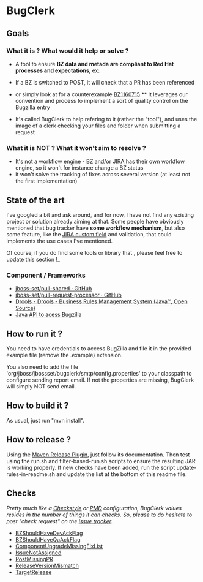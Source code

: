 # BugClerk

## Goals

### What it is ? What would it help or solve ?

*   A tool to ensure **BZ data and metada are compliant to Red Hat processes and expectations**, ex:

*   If a BZ is switched to POST, it will check that a PR has been referenced
*   or simply look at for a counterexample [BZ1160715](https://bugzilla.redhat.com/show_bug.cgi?id=1160715)
**   It leverages our convention and process to implement a sort of quality control on the Bugzilla entry
*   It's called BugClerk to help refering to it (rather the "tool"), and uses the image of a clerk checking your files and folder when submitting a request

### What it is NOT ? What it won't aim to resolve ?

*   It's not a workflow engine - BZ and/or JIRA has their own workflow engine, so it won't for instance change a BZ status
*   it won't solve the tracking of fixes across several version (at least not the first implementation)

## State of the art

I've googled a bit and ask around, and for now, I have not find any existing project or solution already aiming at that. Some people have obviously mentioned that bug tracker have **some workflow mechanism**, but also some feature, like the [JIRA custom field](https://confluence.atlassian.com/display/JIRA/Configuring+a+Custom+Field) and validation, that could implements the use cases I've mentioned.

Of course, if you do find some tools or library that , please feel free to update this section !_

### Component / Frameworks

* [jboss-set/pull-shared &middot; GitHub](https://github.com/jboss-set/pull-shared "https://github.com/jboss-set/pull-shared")&zwnj;
* [jboss-set/pull-request-processor &middot; GitHub](https://github.com/jboss-set/pull-request-processor "https://github.com/jboss-set/pull-request-processor")
* [Drools - Drools - Business Rules Management System (Java&trade;, Open Source)](http://www.drools.org/ "http://www.drools.org/")
* [Java A&zwnj;PI to acess Bugzilla](http://stackoverflow.com/questions/630095/is-there-a-java-api-to-access-bugzilla)

## How to run it ?

You need to have credentials to access BugZilla and file it in the provided example file (remove the .example) extension.

You also need to add the file 'org/jboss/jbossset/bugclerk/smtp/config.properties' to your classpath to configure sending report email. If not the properties are missing, BugClerk will simply NOT send email.

## How to build it ?

As usual, just run "mvn install".

## How to release ?

Using the [Maven Release Plugin](http://maven.apache.org/maven-release/maven-release-plugin/), just follow its documentation. Then test using the run.sh and filter-based-run.sh scripts to ensure the resulting JAR is working properly. If new checks have been added, run the script update-rules-in-readme.sh and update the list at the bottom of this readme file.

## **Checks**

_Pretty much like a [Checkstyle]() or [PMD](http://github.com/pmd/pmd) configuration, BugClerk values resides in the number of things it can checks. So, please to do hesitate to post "check request" on the [issue tracker](https://github.com/jboss-set/bug-clerk/issues/)._


* [BZShouldHaveDevAckFlag](https://github.com/jboss-set/bug-clerk/tree/master/src/main/resources/org/jboss/jbossset/bugclerk/BZShouldHaveDevAckFlag.drl)
* [BZShouldHaveQaAckFlag](https://github.com/jboss-set/bug-clerk/tree/master/src/main/resources/org/jboss/jbossset/bugclerk/BZShouldHaveQaAckFlag.drl)
* [ComponentUpgradeMissingFixList](https://github.com/jboss-set/bug-clerk/tree/master/src/main/resources/org/jboss/jbossset/bugclerk/ComponentUpgradeMissingFixList.drl)
* [IssueNotAssigned](https://github.com/jboss-set/bug-clerk/tree/master/src/main/resources/org/jboss/jbossset/bugclerk/IssueNotAssigned.drl)
* [PostMissingPR](https://github.com/jboss-set/bug-clerk/tree/master/src/main/resources/org/jboss/jbossset/bugclerk/PostMissingPR.drl)
* [ReleaseVersionMismatch](https://github.com/jboss-set/bug-clerk/tree/master/src/main/resources/org/jboss/jbossset/bugclerk/ReleaseVersionMismatch.drl)
* [TargetRelease](https://github.com/jboss-set/bug-clerk/tree/master/src/main/resources/org/jboss/jbossset/bugclerk/TargetRelease.drl)
